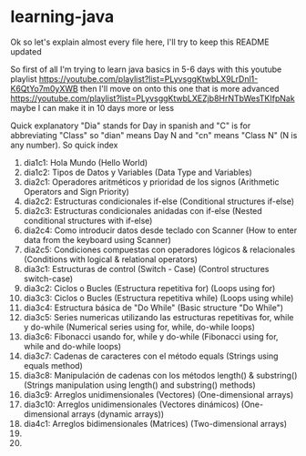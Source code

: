 # learning-java
Ok so let's explain almost every file here, I'll try to keep this README updated

So first of all I'm trying to learn java basics in 5-6 days with this youtube playlist https://youtube.com/playlist?list=PLyvsggKtwbLX9LrDnl1-K6QtYo7m0yXWB
then I'll move on onto this one that is more advanced https://youtube.com/playlist?list=PLyvsggKtwbLXEZjb8HrNTbWesTKIfpNak
maybe I can make it in 10 days more or less

Quick explanatory
"Dia" stands for Day in spanish and "C" is for abbreviating "Class"
so "dian" means Day N and "cn" means "Class N" (N is any number).
So quick index
1. dia1c1: Hola Mundo (Hello World)
2. dia1c2: Tipos de Datos y Variables (Data Type and Variables)
3. dia2c1: Operadores aritméticos y prioridad de los signos (Arithmetic Operators and Sign Priority)
4. dia2c2: Estructuras condicionales if-else (Conditional structures if-else)
5. dia2c3: Estructuras condicionales anidadas con if-else (Nested conditional structures with if-else)
6. dia2c4: Como introducir datos desde teclado con Scanner (How to enter data from the keyboard using Scanner)
7. dia2c5: Condiciones compuestas con operadores lógicos & relacionales (Conditions with logical & relational operators)
8. dia3c1: Estructuras de control (Switch - Case) (Control structures switch-case)
9. dia3c2: Ciclos o Bucles (Estructura repetitiva for) (Loops using for)
10. dia3c3: Ciclos o Bucles (Estructura repetitiva while) (Loops using while)
11. dia3c4: Estructura básica de "Do While" (Basic structure "Do While")
12. dia3c5: Series numericas utilizando las estructuras repetitivas for, while y do-while (Numerical series using for, while, do-while loops)
13. dia3c6: Fibonacci usando for, while y do-while (Fibonacci using for, while and do-while loops)
14. dia3c7: Cadenas de caracteres con el método equals (Strings using equals method)
15. dia3c8: Manipulación de cadenas con los métodos length() & substring() (Strings manipulation using length() and substring() methods)
16. dia3c9: Arreglos unidimensionales (Vectores) (One-dimensional arrays)
17. dia3c10: Arreglos unidimensionales (Vectores dinámicos) (One-dimensional arrays (dynamic arrays))
18. dia4c1: Arreglos bidimensionales (Matrices) (Two-dimensional arrays)
19. 
20.
